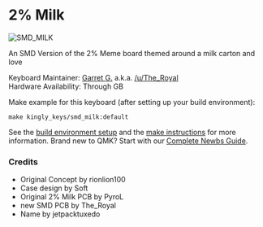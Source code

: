 # 2% Milk

![SMD_MILK](https://cdn.discordapp.com/attachments/527180441950617615/628391976001208360/image0.jpg)

An SMD Version of the 2% Meme board themed around a milk carton and love

Keyboard Maintainer: [Garret G.](https://github.com/TheRoyalSweatshirt) a.k.a. [/u/The_Royal](https://www.reddit.com/user/The_Royal)  
Hardware Availability: Through GB

Make example for this keyboard (after setting up your build environment):

    make kingly_keys/smd_milk:default

See the [build environment setup](https://docs.qmk.fm/#/getting_started_build_tools) and the [make instructions](https://docs.qmk.fm/#/getting_started_make_guide) for more information. Brand new to QMK? Start with our [Complete Newbs Guide](https://docs.qmk.fm/#/newbs).

### Credits
+ Original Concept by rionlion100
+ Case design by Soft
+ Original 2% Milk PCB by PyroL
+ new SMD PCB by The_Royal
+ Name by jetpacktuxedo
